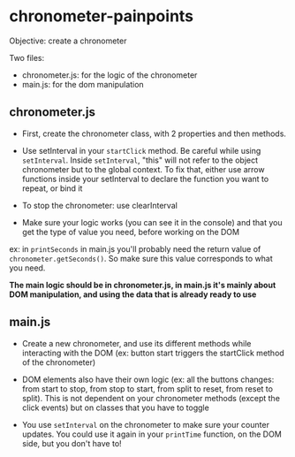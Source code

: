 # chronometer-painpoints

Objective: create a chronometer

Two files:
- chronometer.js: for the logic of the chronometer
- main.js: for the dom manipulation

## chronometer.js

- First, create the chronometer class, with 2 properties and then methods.

- Use setInterval in your ```startClick``` method. Be careful while using ```setInterval```. Inside ```setInterval```, "this" will not refer to the object chronometer but to the global context. To fix that, either use arrow functions inside your setInterval to declare the function you want to repeat, or bind it

- To stop the chronometer: use clearInterval

- Make sure your logic works (you can see it in the console) and that you get the type of value you need, before working on the DOM

ex: in ```printSeconds``` in main.js you'll probably need the return value of ```chronometer.getSeconds()```. So make sure this value corresponds to what you need. 

**The main logic should be in chronometer.js, in main.js it's mainly about DOM manipulation, and using the data that is already ready to use**

## main.js

- Create a new chronometer, and use its different methods while interacting with the DOM (ex: button start triggers the startClick method of the chronometer)

- DOM elements also have their own logic (ex: all the buttons changes: from start to stop, from stop to start, from split to reset, from reset to split). This is not dependent on your chronometer methods (except the click events) but on classes that you have to toggle

- You use ```setInterval``` on the chronometer to make sure your counter updates. You could use it again in your ```printTime``` function, on the DOM side, but you don't have to! 
